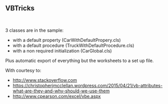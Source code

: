 ## VBTricks
<br/>

3 classes are in the sample:
- with a default property (CarWithDefaultPropery.cls)
- with a default procedure (TruckWithDefaultProcedure.cls)
- with a non required initialization (CarGlobal.cls)

Plus automatic export of everything but the worksheets to a set up file.

With courtesy to:
 - http://www.stackoverflow.com
 - https://christopherjmcclellan.wordpress.com/2015/04/21/vb-attributes-what-are-they-and-why-should-we-use-them
 - http://www.cpearson.com/excel/vbe.aspx

